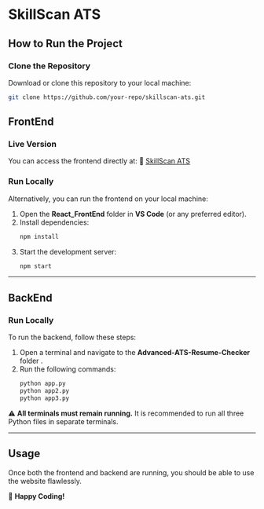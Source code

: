 # SkillScan ATS

## How to Run the Project

### **Clone the Repository**
Download or clone this repository to your local machine:
```sh
git clone https://github.com/your-repo/skillscan-ats.git
```

## **FrontEnd**
### **Live Version**
You can access the frontend directly at:
🔗 [SkillScan ATS](https://skill-scan-ats.vercel.app/)

### **Run Locally**
Alternatively, you can run the frontend on your local machine:
1. Open the **React_FrontEnd** folder in **VS Code** (or any preferred editor).
2. Install dependencies:
   ```sh
   npm install
   ```
3. Start the development server:
   ```sh
   npm start
   ```

---

## **BackEnd**
### **Run Locally**
To run the backend, follow these steps:
1. Open a terminal and navigate to the **Advanced-ATS-Resume-Checker** folder .
2. Run the following commands:
   ```sh
   python app.py
   python app2.py
   python app3.py
   ```

⚠️ **All terminals must remain running.**
It is recommended to run all three Python files in separate terminals.

---

## **Usage**
Once both the frontend and backend are running, you should be able to use the website flawlessly.

🚀 **Happy Coding!**

